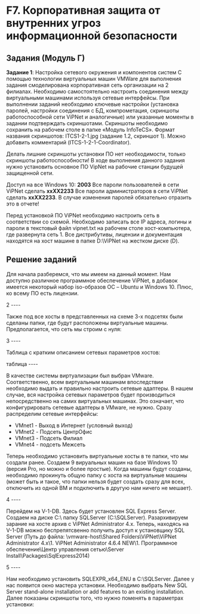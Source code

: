 # F7. Корпоративная защита от внутренних угроз информационной безопасности

## Задания (Модуль Г)
**Задание 1**: Настройка сетевого окружения и компонентов систем 
С помощью технологии виртуальных машин VMWare для выполнения задания смоделирована корпоративная сеть организации на 2 филиалах. Необходимо самостоятельно настроить соединения между виртуальными машинами используя сетевые интерфейсы. При выполнении заданий необходимо ключевые настройки (установка паролей, настройки соединения с БД, компрометация, скриншоты работоспособной сети ViPNet и аналогичные) или указанные моменты в задании подтверждать скриншотами. Скриншоты необходимо сохранить на
рабочем столе в папке «Модуль InfoTeCS». Формат названия скриншотов: ITCS1-2-1.jpg (задание 1.2, скриншот 1). Можно добавить комментарий (ITCS-1-2-1-Coordinator).

Делать лишние скриншоты установки ПО нет необходимости, только скриншоты работоспособности! В ходе выполнения данного задания нужно установить основное ПО VipNet на
рабочие станции будущей защищенной сети.

Доступ на все Windows 10: **2003**
Все пароли пользователей в сети ViPNet сделать **xxXX2233**
Все пароли администраторов в сети ViPNet сделать **xxXX2233**.
В случае изменения паролей обязательно отразить это в отчете!

Перед установкой ПО ViPNet необходимо настроить сеть в соответствии со схемой. Необходимо записать все IP адреса, логины и пароли в текстовый файл vipnet.txt на рабочем столе хост-компьютера, где развернута сеть 1. Все дистрибутивы, лицензии и документация находятся на хост машине в папке D:\ViPNet на жестком диске (D).



## Решение заданий
Для начала разберемся, что мы имеем на данный момент. Нам доступно различное программное обеспечение ViPNet, в добавок имеется некоторый набор iso-образов ОС – Ubuntu и Windows 10. Плюс, ко всему ПО есть лицензии.

2 ----

Также под все хосты в представленных на схеме 3-х подсетях были сделаны папки, где будут расположены виртуальные машины. Предполагается, что сеть мы строим с нуля:

3 ----

Таблица с кратким описанием сетевых параметров хостов:

таблица ----

В качестве системы виртуализации был выбран VMware. Соответственно, всем виртуальным машинам впоследствии необходимо выдать и правильно настроить сетевые адаптеры. В нашем случае, вся настройка сетевых параметров будет производиться непосредственно на самих виртуальных машинах. Это означает, что конфигурировать сетевые адаптеры в VMware, не нужно. Сразу распределим сетевые интерфейсы:
- VMnet1 - Выход в Интернет (условный выход)
- VMnet2 - Подсеть ЦентрОфис
- VMnet3 - Подсеть Филиал
- VMnet4 - подсеть Межсеть

Теперь необходимо установить виртуальные хосты в те папки, что мы создали ранее. Создаем 9 вируальных машин на базе Windows 10 (версия Pro, но можно и более простые). Когда машины будут созданы, необходимо прокинуть общую папку с хоста на виртуальные машины (может быть и такое, что папки нельзя будет создать сразу для всех, отключить из одной ВМ и подключить в другую нам ничего не мешает).

4 ----

Перейдем на V-1-DB. Здесь будет установлен SQL Express Server. Создаем на диске C:\ папку SQLServer (C:\SQLServer). Разархивируем зарание на хосте архив с ViPNet Administrator 4.x. Теперь, находясь на V-1-DB можно беспрепятсвенно получить доступ к установщику SQL Server (Путь до файла: \\vmware-host\Shared Folders\ViPNet\ViPNet Administrator 4.x\1. ViPNet Administrator 4.6.4 NEW\1. Программное обеспечение\Центр управления сетью\Server Install\Packages\SqlExpress2014)

5 ----

Нам необходимо установить SQLEXPR_x64_ENU в C:\SQLServer. Далее у нас появится окно мастера установки. Необходимо выбрать New SQL Server stand-alone installation or add features to an existing installation. Далее показаны скриншоты того, что нужно поменять в параметрах установки:

